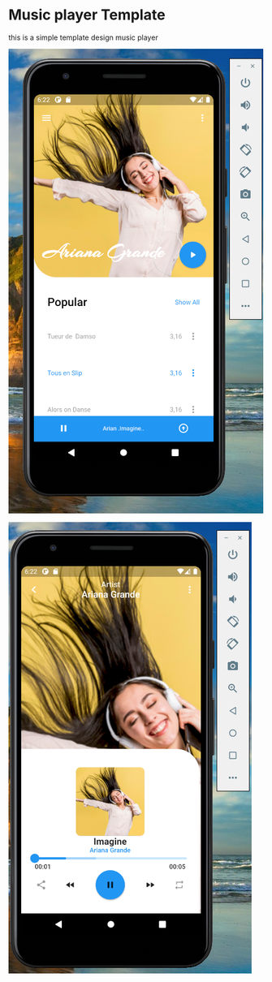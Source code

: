# Music player Template

this is a simple template design music player

![alt text](https://github.com/saturnedev12/player_music_template/raw/main/image/template_music_player1.PNG)

![alt text](https://github.com/saturnedev12/player_music_template/raw/main/image/template_music_player2.png)


